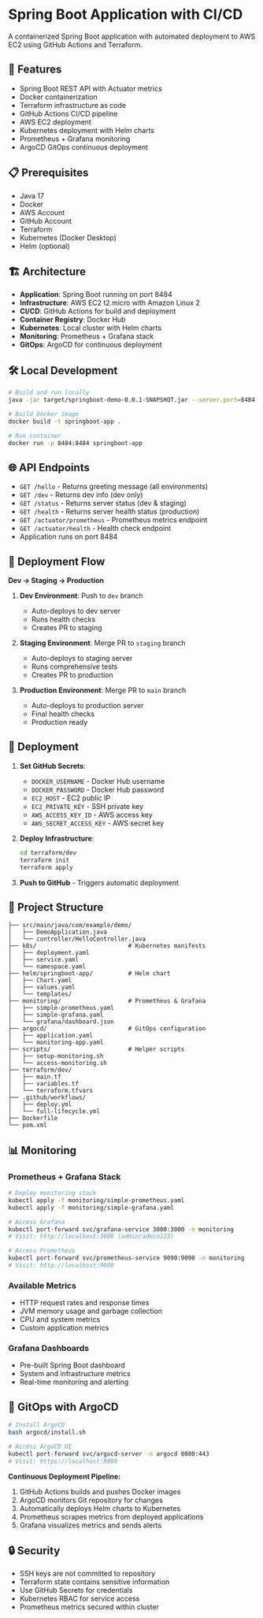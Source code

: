 # Spring Boot Application with CI/CD

A containerized Spring Boot application with automated deployment to AWS EC2 using GitHub Actions and Terraform.

## 🚀 Features

- Spring Boot REST API with Actuator metrics
- Docker containerization
- Terraform infrastructure as code
- GitHub Actions CI/CD pipeline
- AWS EC2 deployment
- Kubernetes deployment with Helm charts
- Prometheus + Grafana monitoring
- ArgoCD GitOps continuous deployment

## 📋 Prerequisites

- Java 17
- Docker
- AWS Account
- GitHub Account
- Terraform
- Kubernetes (Docker Desktop)
- Helm (optional)

## 🏗️ Architecture

- **Application**: Spring Boot running on port 8484
- **Infrastructure**: AWS EC2 t2.micro with Amazon Linux 2
- **CI/CD**: GitHub Actions for build and deployment
- **Container Registry**: Docker Hub
- **Kubernetes**: Local cluster with Helm charts
- **Monitoring**: Prometheus + Grafana stack
- **GitOps**: ArgoCD for continuous deployment

## 🛠️ Local Development

```bash
# Build and run locally
java -jar target/springboot-demo-0.0.1-SNAPSHOT.jar --server.port=8484

# Build Docker image
docker build -t springboot-app .

# Run container
docker run -p 8484:8484 springboot-app
```

## 🌐 API Endpoints

- `GET /hello` - Returns greeting message (all environments)
- `GET /dev` - Returns dev info (dev only)
- `GET /status` - Returns server status (dev & staging)
- `GET /health` - Returns server health status (production)
- `GET /actuator/prometheus` - Prometheus metrics endpoint
- `GET /actuator/health` - Health check endpoint
- Application runs on port 8484

## 🚀 Deployment Flow

**Dev → Staging → Production**

1. **Dev Environment**: Push to `dev` branch
   - Auto-deploys to dev server
   - Runs health checks
   - Creates PR to staging

2. **Staging Environment**: Merge PR to `staging` branch
   - Auto-deploys to staging server
   - Runs comprehensive tests
   - Creates PR to production

3. **Production Environment**: Merge PR to `main` branch
   - Auto-deploys to production server
   - Final health checks
   - Production ready

## 🔧 Deployment

1. **Set GitHub Secrets**:
   - `DOCKER_USERNAME` - Docker Hub username
   - `DOCKER_PASSWORD` - Docker Hub password
   - `EC2_HOST` - EC2 public IP
   - `EC2_PRIVATE_KEY` - SSH private key
   - `AWS_ACCESS_KEY_ID` - AWS access key
   - `AWS_SECRET_ACCESS_KEY` - AWS secret key

2. **Deploy Infrastructure**:
   ```bash
   cd terraform/dev
   terraform init
   terraform apply
   ```

3. **Push to GitHub** - Triggers automatic deployment

## 📁 Project Structure

```
├── src/main/java/com/example/demo/
│   ├── DemoApplication.java
│   └── controller/HelloController.java
├── k8s/                          # Kubernetes manifests
│   ├── deployment.yaml
│   ├── service.yaml
│   └── namespace.yaml
├── helm/springboot-app/          # Helm chart
│   ├── Chart.yaml
│   ├── values.yaml
│   └── templates/
├── monitoring/                   # Prometheus & Grafana
│   ├── simple-prometheus.yaml
│   ├── simple-grafana.yaml
│   └── grafana/dashboard.json
├── argocd/                       # GitOps configuration
│   ├── application.yaml
│   └── monitoring-app.yaml
├── scripts/                      # Helper scripts
│   ├── setup-monitoring.sh
│   └── access-monitoring.sh
├── terraform/dev/
│   ├── main.tf
│   ├── variables.tf
│   └── terraform.tfvars
├── .github/workflows/
│   ├── deploy.yml
│   └── full-lifecycle.yml
├── Dockerfile
└── pom.xml
```

## 📊 Monitoring

### **Prometheus + Grafana Stack**

```bash
# Deploy monitoring stack
kubectl apply -f monitoring/simple-prometheus.yaml
kubectl apply -f monitoring/simple-grafana.yaml

# Access Grafana
kubectl port-forward svc/grafana-service 3000:3000 -n monitoring
# Visit: http://localhost:3000 (admin/admin123)

# Access Prometheus
kubectl port-forward svc/prometheus-service 9090:9090 -n monitoring
# Visit: http://localhost:9090
```

### **Available Metrics**
- HTTP request rates and response times
- JVM memory usage and garbage collection
- CPU and system metrics
- Custom application metrics

### **Grafana Dashboards**
- Pre-built Spring Boot dashboard
- System and infrastructure metrics
- Real-time monitoring and alerting

## 🔄 GitOps with ArgoCD

```bash
# Install ArgoCD
bash argocd/install.sh

# Access ArgoCD UI
kubectl port-forward svc/argocd-server -n argocd 8080:443
# Visit: https://localhost:8080
```

**Continuous Deployment Pipeline:**
1. GitHub Actions builds and pushes Docker images
2. ArgoCD monitors Git repository for changes
3. Automatically deploys Helm charts to Kubernetes
4. Prometheus scrapes metrics from deployed applications
5. Grafana visualizes metrics and sends alerts

## 🔒 Security

- SSH keys are not committed to repository
- Terraform state contains sensitive information
- Use GitHub Secrets for credentials
- Kubernetes RBAC for service access
- Prometheus metrics secured within cluster